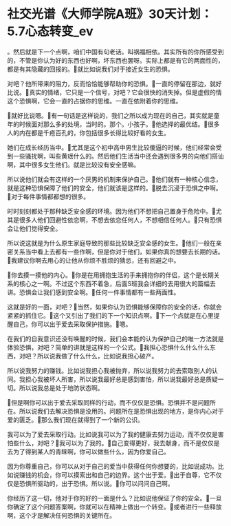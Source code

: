 # 社交光谱《大师学院A班》30天计划：5.7心态转变_ev

。然后就是下一个点啊，咱们中国有句老话。叫祸福相依。其实所有的你所感受到的，不管是你认为好的东西也好啊，坏东西也罢呀。实际上都是有它的两面性的，都是有其隐藏的回报的。🎼就比如说我们对于接近女生的恐惧。

对吧？他所带来的阻力，反而恰恰能够帮助你的恐惧。🎼一直的停留在那边，就好比说。🎼真实的情绪，它只是一个信号，对吧？它会很快的消失掉。但是虚假的情这个恐惧啊，它会一直的占据你的思维。一直在依附着你的思维。

🎼就好比说嗯。🎼有一句话是这样说的，我们之所以成为现在的自己，其实就是童年的时候面对那么多的处境，当时的。那个。小孩子。🎼他选择的最优结。🎼很多人的内在都是千疮百孔的，你包括很多长得比较好看的女生。

她们在成长经历当中。🎼尤其是这个初中高中男生比较傻逼的时候，他们经常会受到一些骚扰啊，叫些黄瑶什么的。然后他们生活当中还会遇到很多男的向他们搭讪啊，其中很多女生他们。就是比较没有安全感嘛。

所以说他们就会有这样的一个厌男的机制来保护自己。🎼他们就有一种核心信念，就是这种恐惧保障了他们的安全，他们就该是这样的。🎼脱去沉浸于恐惧之中啊。🎼对于每件事情都都想的很多。

时时刻刻都处于那种缺乏安全感的环境。因为他们不想把自己置身于危险中。🎼尤其是很多人他们回避性依恋啊，不想去依恋任何人，不想相信任何人。🎼只有恐惧会让他们觉得安全。

所以说这就是为什么原生家庭导致的那些比较缺乏安全感的女生。🎼他们一般在亲密关系当中看上去都有一些作啊，但是你对于他们，如果你真的想要去长期的话。🎼我建议你啊去用心的让他从你烦不胜烦的猜忌，还有回避之中。

🎼你去摸一摸他的内心。🎼你是在用拥抱生活的手来拥抱你的伴侣，这个是长期关系的核心之一啊。不过这个东西不着急，后面S班我会详细的去用很大的篇幅去讲。恐惧会让我们感到安全啊。🎼任何一件事情都有一些两面性。

这就是好的一面，对吧？🎼当然，如果你认为恐惧能够保障你的安全的话，你就会紧紧的抓住它。🎼这个又引出了我们的下一个知识点啊。🎼下一个点就是在心里提醒自己，你可以出于爱去采取保护措施。🎼嗯。

在我们的自我意识还没有唤醒的时候，我们会本能的认为保护自己的唯一方法就是体验恐惧，对吧？简单的讲就是这样的一个公式。🎼我担心恐惧什么什么什么东西，对吧？所以说我做了什么什么，比如说我担心破产。

所以说我努力的赚钱。比如说我担心我被抛弃，所以说我努力的去索取别人的认同。我担心我被坏人所害，所以说我最好总是感到害怕，所以说我最好总是质疑一切。所以说我总是处于地防状态啊。

🎼但是啊你可以出于爱去采取同样的行动，而不仅仅是恐惧。恐惧并不是问题所在。所以说我们去解决恐惧是没用的。问题所在是恐惧出现的地方，是你内心对于爱的匮乏。🎼那么我们现在就得到了一个新的公识。

我可以为了爱去采取行动。比如说我可以为了我的健康去努力运动，而不仅仅是害怕些什么，对吧？🎼我可以为了我的。🎼自己变得更好，我去献身，而不是仅仅是去为了得到某人的青睐啊，你可以做些什么，因为你爱自己。

因为你尊重自己，你可以从对于自己的爱当中获得任何你想要的，比如说成功。比如说赚钱的机会，你可以摸索出和自己的边界。这个出于爱。🎼出于自尊，它不仅仅是恐惧所驱动的，出于恐惧。所以说。🎼你可以问问自己啊。

你经历了这一切，他对于你的好的一面是什么？比如说他保证了你的安全。🎼一旦你确定了这个问题答案啊，你就可以在精神上做出一个转变。🎼或者进行一些释放啊，这个才是解决任何恐惧的关键所在。

